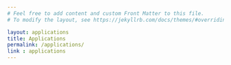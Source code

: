 ```yaml
---
# Feel free to add content and custom Front Matter to this file.
# To modify the layout, see https://jekyllrb.com/docs/themes/#overriding-theme-defaults

layout: applications
title: Applications
permalink: /applications/
link : applications
---
```

